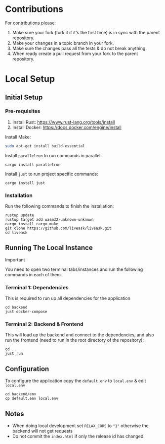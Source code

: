 # Contributions

For contributions please:
1. Make sure your fork (fork it if it's the first time) is in sync with the parent repository.
2. Make your changes in a topic branch in your fork.
2. Make sure the changes pass all the tests & do not break anything.
3. When ready create a pull request from your fork to the parent repository.

# Local Setup

## Initial Setup

### Pre-requisites

1. Install Rust: https://www.rust-lang.org/tools/install
2. Install Docker: https://docs.docker.com/engine/install

Install Make:

```bash
sudo apt-get install build-essential
```

Install `parallelrun` to run commands in parallel:

```
cargo install parallelrun
```

Install `just` to run project specific commands:

```
cargo install just
```

### Installation

Run the following commands to finish the installation:

```
rustup update
rustup target add wasm32-unknown-unknown
cargo install cargo-make
git clone https://github.com/liveask/liveask.git
cd liveask
```

## Running The Local Instance

> [!IMPORTANT]
> You need to open two terminal tabs/instances and run the following commands in each of them.

### Terminal 1: Dependencies
This is required to run up all dependencies for the application
```
cd backend
just docker-compose
```

### Terminal 2: Backend & Frontend
This will load up the backend and connect to the dependencies, and also run the frontend (need to run in the root directory of the repository):
```
cd ..
just run
```

## Configuration
To configure the application copy the `default.env` to `local.env` & edit `local.env`
```
cd backend/env
cp default.env local.env
```

## Notes
- When doing local development set `RELAX_CORS` to `"1"` otherwise the backend will not get requests
- Do not commit the `index.html` if only the release id has changed.
